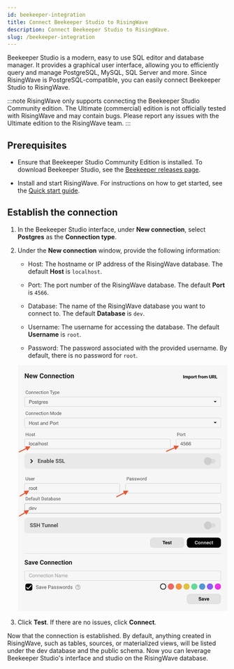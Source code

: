 ```yaml
---
id: beekeeper-integration
title: Connect Beekeeper Studio to RisingWave
description: Connect Beekeeper Studio to RisingWave.
slug: /beekeeper-integration
---
```


Beekeeper Studio is a modern, easy to use SQL editor and database manager. It provides a graphical user interface, allowing you to efficiently query and manage PostgreSQL, MySQL, SQL Server and more. Since RisingWave is PostgreSQL-compatible, you can easily connect Beekeeper Studio to RisingWave.

:::note
RisingWave only supports connecting the Beekeeper Studio Community edition. The Ultimate (commercial) edition is not officially tested with RisingWave and may contain bugs. Please report any issues with the Ultimate edition to the RisingWave team.
:::

## Prerequisites

- Ensure that Beekeeper Studio Community Edition is installed. To download Beekeeper Studio, see the [Beekeeper releases page](https://github.com/beekeeper-studio/beekeeper-studio/releases/).

- Install and start RisingWave. For instructions on how to get started, see the [Quick start guide](/get-started.md).

## Establish the connection

1. In the Beekeeper Studio interface, under **New connection**, select **Postgres** as the **Connection type**.

2. Under the **New connection** window, provide the following information:

    - Host: The hostname or IP address of the RisingWave database. The default **Host** is `localhost`.

    - Port: The port number of the RisingWave database. The default **Port** is `4566`.

    - Database: The name of the RisingWave database you want to connect to. The default **Database** is `dev`.

    - Username: The username for accessing the database. The default **Username** is `root`.

    - Password: The password associated with the provided username. By default, there is no password for `root`.

    ![Fill in connection settings in Beekeeper Studio](../images/beekeeper-connection.png)

3. Click **Test**. If there are no issues, click **Connect**.

Now that the connection is established. By default, anything created in RisingWave, such as tables, sources, or materialized views, will be listed under the dev database and the public schema. Now you can leverage Beekeeper Studio's interface and studio on the RisingWave database.
